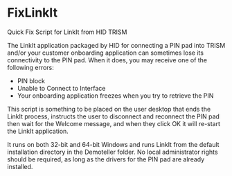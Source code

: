 # FixLinkIt
Quick Fix Script for LinkIt from HID TRISM

The LinkIt application packaged by HID for connecting a PIN pad into TRISM and/or your customer onboarding application can sometimes lose its connectivity to the PIN pad. When it does, you may receive one of the following errors:

- PIN block
- Unable to Connect to Interface
- Your onboarding application freezes when you try to retrieve the PIN

This script is something to be placed on the user desktop that ends the LinkIt process, instructs the user to disconnect and reconnect the PIN pad then wait for the Welcome message, and when they click OK it will re-start the LinkIt application. 

It runs on both 32-bit and 64-bit Windows and runs LinkIt from the default installation directory in the Demoteller folder. No local administrator rights should be required, as long as the drivers for the PIN pad are already installed. 